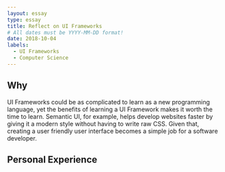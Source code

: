 ```yaml
---
layout: essay
type: essay
title: Reflect on UI Frameworks
# All dates must be YYYY-MM-DD format!
date: 2018-10-04
labels:
  - UI Frameworks
  - Computer Science
---
```


<h2>Why</h2>

UI Frameworks could be as complicated to learn as a new programming language, yet the benefits of learning a UI Framework makes it worth the time to learn. Semantic UI, for example, helps develop websites faster by giving it a modern style without having to write raw CSS. Given that, creating a user friendly user interface becomes a simple job for a software developer.

<h2>Personal Experience</h2>
